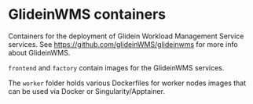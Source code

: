 # GlideinWMS containers
Containers for the deployment of Glidein Workload Management Service services.
See https://github.com/glideinWMS/glideinwms for more info about GlideinWMS.

`frontend` and `factory` contain images for the GlideinWMS services.

The `worker` folder holds various Dockerfiles for worker nodes images
that can be used via Docker or Singularity/Apptainer.

